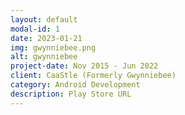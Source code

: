 ```yaml
---
layout: default
modal-id: 1
date: 2023-01-21
img: gwynniebee.png
alt: gwynniebee
project-date: Nov 2015 - Jun 2022
client: CaaStle (Formerly Gwynniebee)
category: Android Development
description: Play Store URL
---
```

